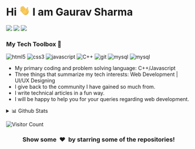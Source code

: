 # Hi <img src="https://raw.githubusercontent.com/ABSphreak/ABSphreak/master/gifs/Hi.gif" width="30px"> I am Gaurav Sharma
[<img height="30" src="https://img.shields.io/badge/twitter-%231DA1F2.svg?&style=for-the-badge&logo=twitter&logoColor=white" />](https://twitter.com/sharma_codes])
[<img height="30" src="https://img.shields.io/badge/linkedin-blue.svg?&style=for-the-badge&logo=linkedin&logoColor=white" />](https://www.linkedin.com/in/gaurav-kr-sharma/)
[<img height="30" src="https://img.shields.io/badge/instagram-blue?&style=for-the-badge&logo=instagram&logoColor=white" />](https://www.instagram.com/be_a_sharma/)

### My Tech Toolbox 🧰

<p align="left">
<img src="https://upload.wikimedia.org/wikipedia/commons/thumb/6/61/HTML5_logo_and_wordmark.svg/512px-HTML5_logo_and_wordmark.svg.png" alt="html5" height="50"/> 
<img src="https://upload.wikimedia.org/wikipedia/commons/thumb/d/d5/CSS3_logo_and_wordmark.svg/1200px-CSS3_logo_and_wordmark.svg.png" alt="css3" height="50"/> 
<img src="https://upload.wikimedia.org/wikipedia/commons/thumb/9/99/Unofficial_JavaScript_logo_2.svg/165px-Unofficial_JavaScript_logo_2.svg.png" alt="javascript" height="40"/>
<img src="https://i.pinimg.com/originals/99/f8/87/99f887833c475448723d3c9ac16c179b.png" alt="C++" width="40" height="40"/> 
<img src="https://www.vectorlogo.zone/logos/git-scm/git-scm-icon.svg" alt="git" width="40" height="40"/> 
<img src="https://i.pinimg.com/originals/50/f1/58/50f1582a95bdac10f1c3fa295c8b947b.png" alt="mysql" width="40" height="40"/>
<img src="https://webassets.mongodb.com/_com_assets/cms/MongoDB_Logo_FullColorBlack_RGB-4td3yuxzjs.png" alt="mysql" width="130" height="40"/>
</p>

* My primary coding and problem solving language: C++/Javascript
* Three things that summarize my tech interests: Web Development | UI/UX Designing
* I give back to the community I have gained so much from. 
* I write technical articles in a fun way.
* I will be happy to help you for your queries regarding web development. 


<details>
<summary>📊 Github Stats</summary>

<p align="center"> <img src="https://github-readme-stats.vercel.app/api?username=grvsharma1810&show_icons=true&theme=gotham" alt="Gaurav Sharma | Stats" />

</details>


![Visitor Count](https://profile-counter.glitch.me/{gaurav-sharma}/count.svg)

[twitter]: https://twitter.com/poojagera0_0
[gmail]: gauravksh11@gmail.com
[linkedin]: https://www.linkedin.com/in/gaurav-kr-sharma/
[hashnode]: https://gaurav-sharma.hashnode.dev/
[Instagram]: https://www.instagram.com/pooojagera

<h3 align="center">Show some &nbsp;❤️&nbsp; by starring some of the repositories!</h3>
